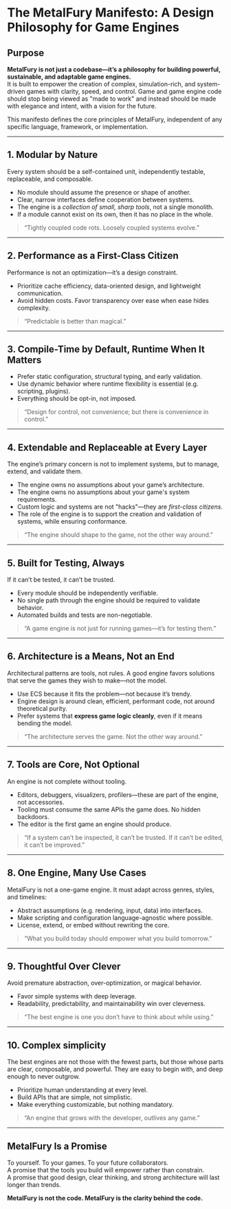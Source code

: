 # The MetalFury Manifesto: A Design Philosophy for Game Engines

## Purpose
**MetalFury is not just a codebase—it’s a philosophy for building powerful, sustainable, and adaptable game engines.**  
It is built to empower the creation of complex, simulation-rich, and system-driven games with clarity, speed, and control.
Game and game engine code should stop being viewed as "made to work" and instead should be made with elegance and intent, with a vision for the future.

This manifesto defines the core principles of MetalFury, independent of any specific language, framework, or implementation.

---

## 1. Modular by Nature
Every system should be a self-contained unit, independently testable, replaceable, and composable.  
- No module should assume the presence or shape of another.  
- Clear, narrow interfaces define cooperation between systems.  
- The engine is a *collection of small, sharp tools*, not a single monolith.
- If a module cannot exist on its own, then it has no place in the whole.

> “Tightly coupled code rots. Loosely coupled systems evolve.”

---

## 2. Performance as a First-Class Citizen
Performance is not an optimization—it’s a design constraint.  
- Prioritize cache efficiency, data-oriented design, and lightweight communication.  
- Avoid hidden costs. Favor transparency over ease when ease hides complexity.

> “Predictable is better than magical.”

---

## 3. Compile-Time by Default, Runtime When It Matters
- Prefer static configuration, structural typing, and early validation.  
- Use dynamic behavior where runtime flexibility is essential (e.g. scripting, plugins).  
- Everything should be opt-in, not imposed.

> “Design for control, not convenience; but there is convenience in control.”

---

## 4. Extendable and Replaceable at Every Layer
The engine’s primary concern is not to implement systems, but to manage, extend, and validate them.
- The engine owns no assumptions about your game’s architecture.
- The engine owns no assumptions about your game's system requirements.  
- Custom logic and systems are not "hacks"—they are *first-class citizens*.
- The role of the engine is to support the creation and validation of systems, while ensuring conformance.

> “The engine should shape to the game, not the other way around.”

---

## 5. Built for Testing, Always
If it can’t be tested, it can’t be trusted.  
- Every module should be independently verifiable.  
- No single path through the engine should be required to validate behavior.  
- Automated builds and tests are non-negotiable.

> “A game engine is not just for running games—it’s for testing them.”

---

## 6. Architecture is a Means, Not an End
Architectural patterns are tools, not rules. A good engine favors solutions that serve the games they wish to make—not the model.
- Use ECS because it fits the problem—not because it’s trendy.
- Engine design is around clean, efficient, performant code, not around theoretical purity.
- Prefer systems that **express game logic cleanly**, even if it means bending the model.

> “The architecture serves the game. Not the other way around.”

---

## 7. Tools are Core, Not Optional
An engine is not complete without tooling.  
- Editors, debuggers, visualizers, profilers—these are part of the engine, not accessories.  
- Tooling must consume the same APIs the game does. No hidden backdoors.
- The editor is the first game an engine should produce.

> “If a system can’t be inspected, it can’t be trusted. If it can’t be edited, it can’t be improved.”

---

## 8. One Engine, Many Use Cases
MetalFury is not a one-game engine. It must adapt across genres, styles, and timelines:  
- Abstract assumptions (e.g. rendering, input, data) into interfaces.  
- Make scripting and configuration language-agnostic where possible.  
- License, extend, or embed without rewriting the core.

> “What you build today should empower what you build tomorrow.”

---

## 9. Thoughtful Over Clever
Avoid premature abstraction, over-optimization, or magical behavior.  
- Favor simple systems with deep leverage.  
- Readability, predictability, and maintainability win over cleverness.

> “The best engine is one you don’t have to think about while using.”

---

## 10. Complex simplicity
The best engines are not those with the fewest parts, but those whose parts are clear, composable, and powerful.
They are easy to begin with, and deep enough to never outgrow.  
- Prioritize human understanding at every level.
- Build APIs that are simple, not simplistic.
- Make everything customizable, but nothing mandatory.

> “An engine that grows with the developer, outlives any game.”

---

## MetalFury Is a Promise
To yourself. To your games. To your future collaborators.  
A promise that the tools you build will empower rather than constrain.  
A promise that good design, clear thinking, and strong architecture will last longer than trends.

**MetalFury is not the code. MetalFury is the clarity behind the code.**
